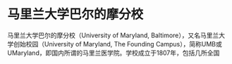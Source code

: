 # 马里兰大学巴尔的摩分校

马里兰大学巴尔的摩分校（University of Maryland, Baltimore），又名马里兰大学创始校园（University of Maryland, The Founding Campus），简称UMB或UMaryland，即国内所谓的马里兰医学院。学校成立于1807年，包括几所全国